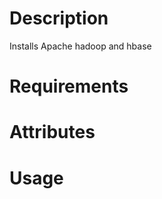 Description
===========
Installs Apache hadoop and hbase

Requirements
============

Attributes
==========

Usage
=====

